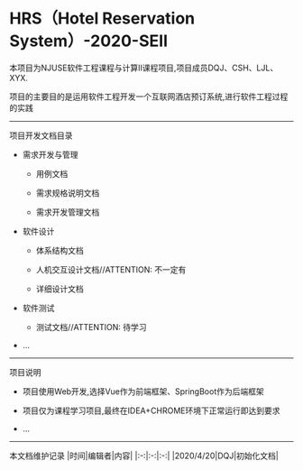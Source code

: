 # HRS（Hotel Reservation System）-2020-SEⅡ

本项目为NJUSE软件工程课程与计算Ⅱ课程项目,项目成员DQJ、CSH、LJL、XYX.

项目的主要目的是运用软件工程开发一个互联网酒店预订系统,进行软件工程过程的实践

---

项目开发文档目录

- 需求开发与管理

   - 用例文档
   
   - 需求规格说明文档
   
   - 需求开发管理文档
   
- 软件设计

   - 体系结构文档
   
   - 人机交互设计文档//ATTENTION: 不一定有
   
   - 详细设计文档
   
- 软件测试

   - 测试文档//ATTENTION: 待学习
   
- ...
  
---

项目说明

   - 项目使用Web开发,选择Vue作为前端框架、SpringBoot作为后端框架
   
   - 项目仅为课程学习项目,最终在IDEA+CHROME环境下正常运行即达到要求
   
   - ...

---

本文档维护记录
|时间|编辑者|内容|
|:-:|:-:|:-:|
|2020/4/20|DQJ|初始化文档|